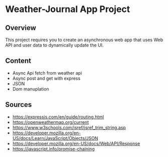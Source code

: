 # Weather-Journal App Project

## Overview

This project requires you to create an asynchronous web app that uses Web API and user data to dynamically update the UI.

## Content

- Async Api fetch from weather api
- Async post and get with express
- JSON
- Dom manuplation

## Sources

- https://expressjs.com/en/guide/routing.html
- https://openweathermap.org/current
- https://www.w3schools.com/jsref/jsref_trim_string.asp
- https://developer.mozilla.org/en-US/docs/Learn/JavaScript/Objects/JSON
- https://developer.mozilla.org/en-US/docs/Web/API/Response
- https://javascript.info/promise-chaining
